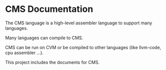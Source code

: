 # CMS Documentation

The CMS language is a high-level assembler language to support many languages.

Many languages can compile to CMS.

CMS can be run on CVM or be compiled to other languages (like llvm-code, cpu assembler ...).

This project includes the documents for CMS.
